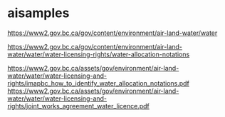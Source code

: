 # aisamples

https://www2.gov.bc.ca/gov/content/environment/air-land-water/water

https://www2.gov.bc.ca/gov/content/environment/air-land-water/water/water-licensing-rights/water-allocation-notations

https://www2.gov.bc.ca/assets/gov/environment/air-land-water/water/water-licensing-and-rights/imapbc_how_to_identify_water_allocation_notations.pdf
https://www2.gov.bc.ca/assets/gov/environment/air-land-water/water/water-licensing-and-rights/joint_works_agreement_water_licence.pdf
